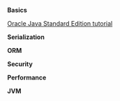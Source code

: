 **Basics**

[Oracle Java Standard Edition tutorial](https://docs.oracle.com/javase/tutorial/)


**Serialization**

**ORM**

**Security**

**Performance**

**JVM**
